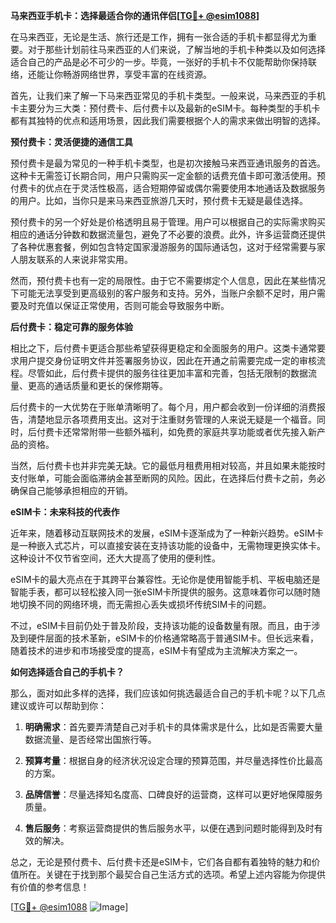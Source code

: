 **马来西亚手机卡：选择最适合你的通讯伴侣[[TG💪+ @esim1088](https://t.me/s/esim1088)]**

在马来西亚，无论是生活、旅行还是工作，拥有一张合适的手机卡都显得尤为重要。对于那些计划前往马来西亚的人们来说，了解当地的手机卡种类以及如何选择适合自己的产品是必不可少的一步。毕竟，一张好的手机卡不仅能帮助你保持联络，还能让你畅游网络世界，享受丰富的在线资源。

首先，让我们来了解一下马来西亚常见的手机卡类型。一般来说，马来西亚的手机卡主要分为三大类：预付费卡、后付费卡以及最新的eSIM卡。每种类型的手机卡都有其独特的优点和适用场景，因此我们需要根据个人的需求来做出明智的选择。

**预付费卡：灵活便捷的通信工具**

预付费卡是最为常见的一种手机卡类型，也是初次接触马来西亚通讯服务的首选。这种卡无需签订长期合同，用户只需购买一定金额的话费充值卡即可激活使用。预付费卡的优点在于灵活性极高，适合短期停留或偶尔需要使用本地通话及数据服务的用户。比如，当你只是来马来西亚旅游几天时，预付费卡无疑是最佳选择。

预付费卡的另一个好处是价格透明且易于管理。用户可以根据自己的实际需求购买相应的通话分钟数和数据流量包，避免了不必要的浪费。此外，许多运营商还提供了各种优惠套餐，例如包含特定国家漫游服务的国际通话包，这对于经常需要与家人朋友联系的人来说非常实用。

然而，预付费卡也有一定的局限性。由于它不需要绑定个人信息，因此在某些情况下可能无法享受到更高级别的客户服务和支持。另外，当账户余额不足时，用户需要及时充值以保证正常使用，否则可能会导致服务中断。

**后付费卡：稳定可靠的服务体验**

相比之下，后付费卡更适合那些希望获得更稳定和全面服务的用户。这类卡通常要求用户提交身份证明文件并签署服务协议，因此在开通之前需要完成一定的审核流程。尽管如此，后付费卡提供的服务往往更加丰富和完善，包括无限制的数据流量、更高的通话质量和更长的保修期等。

后付费卡的一大优势在于账单清晰明了。每个月，用户都会收到一份详细的消费报告，清楚地显示各项费用支出。这对于注重财务管理的人来说无疑是一个福音。同时，后付费卡还常常附带一些额外福利，如免费的家庭共享功能或者优先接入新产品的资格。

当然，后付费卡也并非完美无缺。它的最低月租费用相对较高，并且如果未能按时支付账单，可能会面临滞纳金甚至断网的风险。因此，在选择后付费卡之前，务必确保自己能够承担相应的开销。

**eSIM卡：未来科技的代表作**

近年来，随着移动互联网技术的发展，eSIM卡逐渐成为了一种新兴趋势。eSIM卡是一种嵌入式芯片，可以直接安装在支持该功能的设备中，无需物理更换实体卡。这种设计不仅节省空间，还大大提高了使用的便利性。

eSIM卡的最大亮点在于其跨平台兼容性。无论你是使用智能手机、平板电脑还是智能手表，都可以轻松接入同一张eSIM卡所提供的服务。这意味着你可以随时随地切换不同的网络环境，而无需担心丢失或损坏传统SIM卡的问题。

不过，eSIM卡目前仍处于普及阶段，支持该功能的设备数量有限。而且，由于涉及到硬件层面的技术革新，eSIM卡的价格通常略高于普通SIM卡。但长远来看，随着技术的进步和市场接受度的提高，eSIM卡有望成为主流解决方案之一。

**如何选择适合自己的手机卡？**

那么，面对如此多样的选择，我们应该如何挑选最适合自己的手机卡呢？以下几点建议或许可以帮助到你：

1. **明确需求**：首先要弄清楚自己对手机卡的具体需求是什么，比如是否需要大量数据流量、是否经常出国旅行等。
   
2. **预算考量**：根据自身的经济状况设定合理的预算范围，并尽量选择性价比最高的方案。
   
3. **品牌信誉**：尽量选择知名度高、口碑良好的运营商，这样可以更好地保障服务质量。
   
4. **售后服务**：考察运营商提供的售后服务水平，以便在遇到问题时能得到及时有效的解决。

总之，无论是预付费卡、后付费卡还是eSIM卡，它们各自都有着独特的魅力和价值所在。关键在于找到那个最契合自己生活方式的选项。希望上述内容能为你提供有价值的参考信息！

[[TG💪+ @esim1088](https://t.me/s/esim1088) ![Image](https://i.postimg.cc/4NQfJmqS/Snipaste-2025-05-13-00-14-12.png)]